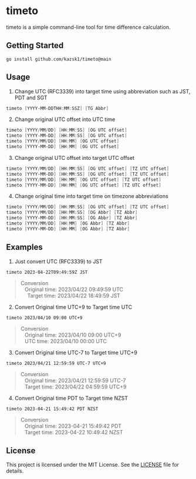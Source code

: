 # timeto
timeto is a simple command-line tool for time difference calculation.


## Getting Started

```
go install github.com/kazsk1/timeto@main
```

## Usage
1) Change UTC (RFC3339) into target time using abbreviation such as JST, PDT and SGT
```powershell or go
timeto [YYYY-MM-DDTHH:MM:SSZ] [TG Abbr]
```

2) Change original UTC offset into UTC time
```powershell or go
timeto [YYYY/MM/DD] [HH:MM:SS] [OG UTC offset]
timeto [YYYY-MM-DD] [HH:MM:SS] [OG UTC offset]
timeto [YYYY/MM/DD] [HH:MM] [OG UTC offset]
timeto [YYYY-MM-DD] [HH:MM] [OG UTC offset]
```

3) Change original UTC offset into target UTC offset
```powershell or go
timeto [YYYY/MM/DD] [HH:MM:SS] [OG UTC offset] [TZ UTC offset]
timeto [YYYY-MM-DD] [HH:MM:SS] [OG UTC offset] [TZ UTC offset]
timeto [YYYY/MM/DD] [HH:MM] [OG UTC offset] [TZ UTC offset]
timeto [YYYY-MM-DD] [HH:MM] [OG UTC offset] [TZ UTC offset]
```

4) Change original time into target time on timezone abbreviations
```powershell or go
timeto [YYYY/MM/DD] [HH:MM:SS] [OG UTC offset] [TZ UTC offset]
timeto [YYYY/MM/DD] [HH:MM:SS] [OG Abbr] [TZ Abbr]
timeto [YYYY-MM-DD] [HH:MM:SS] [OG Abbr] [TZ Abbr]
timeto [YYYY/MM/DD] [HH:MM] [OG Abbr] [TZ Abbr]
timeto [YYYY-MM-DD] [HH:MM] [OG Abbr] [TZ Abbr]
```

## Examples

1) Just convert UTC (RFC3339) to JST
```
timeto 2023-04-22T09:49:59Z JST
```
> Conversion  
>  &ensp; Original time: 2023/04/22 09:49:59 UTC  
>  &ensp;&ensp; Target time: 2023/04/22 18:49:59 JST  

2) Convert Original time UTC+9 to Target time UTC
```
timeto 2023/04/10 09:00 UTC+9
```
> Conversion  
>  &ensp; Original time: 2023/04/10 09:00 UTC+9  
>  &ensp;      UTC time: 2023/04/10 00:00 UTC  

3) Convert Original time UTC-7 to Target time UTC+9
```
timeto 2023/04/21 12:59:59 UTC-7 UTC+9
```
> Conversion  
>  &ensp; Original time: 2023/04/21 12:59:59 UTC-7  
>  &ensp;   Target time: 2023/04/22 04:59:59 UTC+9  

4) Convert Original time PDT to Target time NZST
```
timeto 2023-04-21 15:49:42 PDT NZST
```
> Conversion  
>  &ensp; Original time: 2023-04-21 15:49:42 PDT  
>  &ensp;   Target time: 2023-04-22 10:49:42 NZST  


## License
This project is licensed under the MIT License. See the [LICENSE](LICENSE.txt) file for details.
